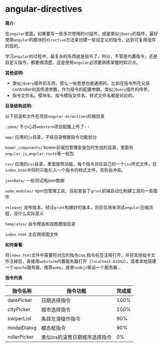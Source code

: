 # angular-directives

__简介__:

在`angular`里面，如果要写一些多次使用的`UI`组件，或是类似`jQuery`的插件，最好使用`angular`的模块的`directive`方法来创建一些自定义的指令，达到可复用组件的目的。

学习`angular`的过程中，最复杂的东西就是指令了，所以，不管是内置指令，还是自定义指令，都要搞清楚，这是使用`angular`必须要熟练掌握的知识点。


__其他说明:__

*	类似`jQuery`插件的东西，那么一些思想也是通用的，比如在指令所在父级controller向其传递参数，作为指令的配置参数，类似`jQuery`插件的传参。
*	指令文件名，模块名，指令模版文件名，样式文件名都是对应的。

__目录结构说明:__

以下目录和文件在项目`angular-directives`的根目录

`.idea/`	不小心将`webstorm`项目配置上传了- -

`app/` 应用的`js`目录，子级目录根据指令功能划分

`bower_components/`	bower前端包管理安装包时生成的目录，里面有`angular.js`,`angular-route`等一些包

`css/` 应用的`css`目录，里面按照功能，每个指令对应自己的一个`css`样式文件，在`index.html`中同时只能引入一个指令的样式文件，否则会冲突。

`jsonData/` 一些测试用json数据

`node_modules/` npm包管理工具，目前安装了`grunt`前端自动化构建工具的一些插件

`release/`  发布版本，经过`grunt`构建好的版本，目前仅用来测试`angular`压缩流程，没什么实际意义

`templates/` 指令模版和视图模版目录

`index.html`  主应用视图文件

__如何查看__:

将`index.html`文件中需要将对应的指令css,指令标签注释打开，并将其他指令文件注掉后，直接用`webstorm`内置服务器打开（`localhost:63342`），或者本地搭建一个`apache`服务器，推荐`wamp`，或者`nodejs`架设一个服务器...

__指令列表__

|指令名称|指令功能|完成度|
|---|---|---|
|datePicker|日期选择指令|100%|
|cityPicker|城市选择指令|100%|
|swiperList|条目左滑操作指令|90%|
|modalDialog|模态框指令|90%|
|rollerPicker|类似ios的滚筒日期城市选择指令|0%|



